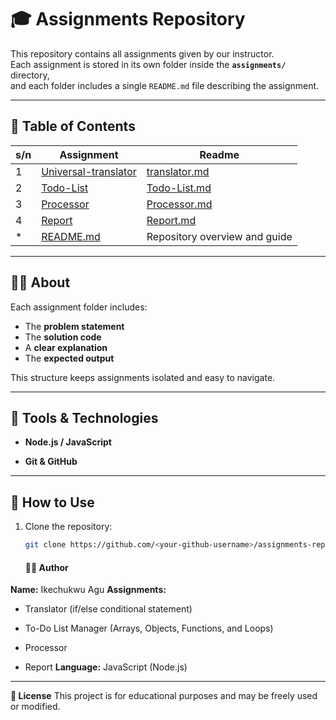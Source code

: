 # 🎓 Assignments Repository

This repository contains all assignments given by our instructor.  
Each assignment is stored in its own folder inside the **`assignments/`** directory,  
and each folder includes a single `README.md` file describing the assignment.

---

## 📘 Table of Contents

|s/n| Assignment |  Readme |
|------|-------------|--------------|
|1| [Universal-translator](./IkechukwuAgu-assignments/processor/processor.js) |[translator.md](./IkechukwuAgu-assignments/Universal-Translator/README.md)
|2| [Todo-List](./IkechukwuAgu-assignments/todoList/todo.js) |[Todo-List.md](./IkechukwuAgu-assignments/todoList/README.md) 
|3| [Processor](./IkechukwuAgu-assignments/processor/processor.js) | [Processor.md](./IkechukwuAgu-assignments/processor/README.md)|
|4|[Report](./IkechukwuAgu-assignments/report/report.js) | [Report.md](./IkechukwuAgu-assignments/report/README.md) |
|*| [README.md](./README.md) | Repository overview and guide |

---

## 🧑‍🏫 About

Each assignment folder includes:
- The **problem statement**
- The **solution code**
- A **clear explanation**
- The **expected output**

This structure keeps assignments isolated and easy to navigate.

---

## 🧰 Tools & Technologies



- **Node.js / JavaScript**
  
- **Git & GitHub**

---

## 🚀 How to Use

1. Clone the repository:
   
   ```bash
   git clone https://github.com/<your-github-username>/assignments-repo.git
   ```

   #### 👨‍💻 Author

**Name:** Ikechukwu Agu
**Assignments:**

- Translator (if/else conditional statement)

- To-Do List Manager (Arrays, Objects, Functions, and Loops)
  
- Processor

- Report
**Language:** JavaScript (Node.js)

---
**🪪 License**
This project is for educational purposes and may be freely used or modified.
